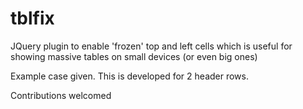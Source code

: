 # tblfix

JQuery plugin to enable 'frozen' top and left cells which is useful for showing massive tables on small devices (or even big ones)

Example case given. This is developed for 2 header rows.

Contributions welcomed
